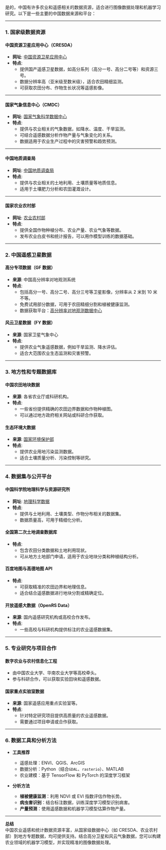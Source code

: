 是的，中国有许多农业和遥感相关的数据资源，适合进行图像数据处理和机器学习研究。以下是一些主要的中国数据来源和平台：

---

### **1. 国家级数据资源**

#### **中国资源卫星应用中心（CRESDA）**
- **网址**: [中国资源卫星应用中心](http://www.cresda.com/)
- **特点**:
  - 提供国产遥感卫星数据，如高分系列（高分一号、高分二号等）和资源三号。
  - 数据分辨率高（亚米级至数米级），适合农田精细监测。
  - 可获取农田分布、作物生长状况等遥感影像。

---

#### **国家气象信息中心（CMDC）**
- **网址**: [国家气象科学数据中心](https://data.cma.cn/)
- **特点**:
  - 提供与农业相关的气象数据，如降水、温度、干旱监测。
  - 可结合遥感数据分析作物产量与气象变化的关系。
  - 数据适用于农业生产过程中的灾害预警和趋势预测。

---

#### **中国地质调查局**
- **网址**: [中国地质调查局](http://www.cgs.gov.cn/)
- **特点**:
  - 提供与农业相关的土地利用、土壤质量等地质信息。
  - 适用于土壤肥力分析和农田灌溉设计。

---

#### **国家农业农村部**
- **网址**: [农业农村部](http://www.moa.gov.cn/)
- **特点**:
  - 提供全国作物种植分布、农业产量、农业气象等数据。
  - 发布农业白皮书和统计报告，可以用作模型训练的数据基础。

---

### **2. 中国遥感卫星数据**

#### **高分专项数据（GF 数据）**
- **来源**: 中国高分辨率对地观测系统
- **特点**:
  - 包括高分一号、高分二号、高分三号等卫星影像，分辨率从 2 米到 10 米不等。
  - 免费试用部分数据，可用于农田精细分割和植被健康监测。
  - 数据获取平台：[高分辨率对地观测数据中心](http://www.charmingglobe.com/)

#### **风云卫星数据（FY 数据）**
- **来源**: 国家卫星气象中心
- **特点**:
  - 提供农业气象遥感数据，例如干旱监测、降水评估。
  - 适合大范围农业生态监测和灾害预警。

---

### **3. 地方性和专题数据库**

#### **中国农田地块数据**
- **来源**: 各省农业厅或科研机构。
- **特点**:
  - 一些省份提供精确的农田边界数据和作物种植图。
  - 可以通过地方政府相关网站或科研合作获取。

#### **生态环境大数据**
- **来源**: [国家环境保护部](http://datacenter.mee.gov.cn/)
- **特点**:
  - 提供农业用地污染监测数据。
  - 适合土壤质量分析、污染控制等研究。

---

### **4. 数据集与公开平台**

#### **中国科学院地理科学与资源研究所**
- **网址**: [地理科学数据](http://www.resdc.cn/)
- **特点**:
  - 提供与土地利用、土壤类型、作物分布相关的数据集。
  - 数据质量高，可用于精细化分析。

#### **全国第二次土地调查数据库**
- **特点**:
  - 包含农田分类数据和土地利用现状。
  - 可从地方土地部门申请，适用于农业地块分类和种植结构分析。

#### **百度地图与高德地图 API**
- **特点**:
  - 可获取精准的农田边界和地理信息。
  - 适合结合遥感数据进行地块分割或精确定位。

#### **开放遥感大数据（OpenRS Data）**
- **来源**: 国内遥感研究机构或高校合作发布。
- **特点**:
  - 一些高校与科研机构提供标注的农业遥感数据集。

---

### **5. 专业研究与项目合作**

#### **数字农业与农村信息化工程**
- 由中国农业大学、华南农业大学等高校牵头。
- 参与科研合作，可以获取实验田块和遥感数据。

#### **国家重点实验室数据**
- **来源**: 国家遥感应用重点实验室等。
- **特点**:
  - 针对特定研究项目提供高质量的农业遥感数据。
  - 需要通过项目申请或合作获取。

---

### **6. 数据工具和分析方法**

- **工具推荐**
  - 遥感处理：ENVI、QGIS、ArcGIS
  - 数据分析：Python（结合`GDAL`、`rasterio`）、MATLAB
  - 农业建模：基于 TensorFlow 和 PyTorch 的深度学习框架

- **分析方法**
  - **植被健康监测**：利用 NDVI 或 EVI 指数评估作物长势。
  - **病虫害识别**：结合标注数据，训练深度学习模型识别病害。
  - **产量预测**：使用遥感数据和机器学习模型估算作物产量。

---

**总结**  
中国农业遥感和统计数据资源丰富，从国家级数据中心（如 CRESDA、农业农村部）到地方专题数据，均可提供支持。结合高分卫星和风云气象数据，您可以构建农业领域的机器学习模型，并实现精准的图像数据处理。